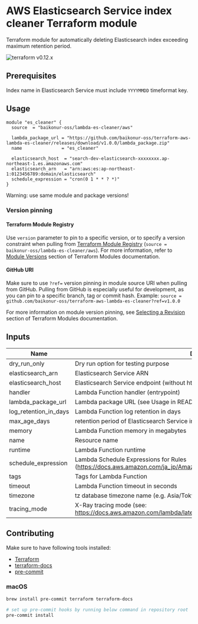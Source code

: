 # AWS Elasticsearch Service index cleaner Terraform module

Terraform module for automatically deleting Elasticsearch index exceeding maximum retention period.

![terraform v0.12.x](https://img.shields.io/badge/terraform-v0.12.x-brightgreen.svg)

## Prerequisites

Index name in Elasticsearch Service must include `YYYYMMDD` timeformat key.

## Usage

```HCL
module "es_cleaner" {
  source  = "baikonur-oss/lambda-es-cleaner/aws"

  lambda_package_url = "https://github.com/baikonur-oss/terraform-aws-lambda-es-cleaner/releases/download/v1.0.0/lambda_package.zip"
  name               = "es_cleaner"

  elasticsearch_host  = "search-dev-elasticsearch-xxxxxxxx.ap-northeast-1.es.amazonaws.com"
  elasticsearch_arn   = "arn:aws:es:ap-northeast-1:0123456789:domain/elasticsearch"
  schedule_expression = "cron(0 1 * * ? *)"
}
```

Warning: use same module and package versions!

### Version pinning
#### Terraform Module Registry
Use `version` parameter to pin to a specific version, or to specify a version constraint when pulling from [Terraform Module Registry](https://registry.terraform.io) (`source = baikonur-oss/lambda-es-cleaner/aws`).
For more information, refer to [Module Versions](https://www.terraform.io/docs/configuration/modules.html#module-versions) section of Terraform Modules documentation.

#### GitHub URI
Make sure to use `?ref=` version pinning in module source URI when pulling from GitHub.
Pulling from GitHub is especially useful for development, as you can pin to a specific branch, tag or commit hash.
Example: `source = github.com/baikonur-oss/terraform-aws-lambda-es-cleaner?ref=v1.0.0`

For more information on module version pinning, see [Selecting a Revision](https://www.terraform.io/docs/modules/sources.html#selecting-a-revision) section of Terraform Modules documentation.


<!-- Documentation below is generated by pre-commit, do not overwrite manually -->
<!-- BEGINNING OF PRE-COMMIT-TERRAFORM DOCS HOOK -->
## Inputs

| Name | Description | Type | Default | Required |
|------|-------------|:----:|:-----:|:-----:|
| dry\_run\_only | Dry run option for testing purpose | string | `"false"` | no |
| elasticsearch\_arn | Elasticsearch Service ARN | string | n/a | yes |
| elasticsearch\_host | Elasticsearch Service endpoint (without https://) | string | n/a | yes |
| handler | Lambda Function handler (entrypoint) | string | `"main.handler"` | no |
| lambda\_package\_url | Lambda package URL (see Usage in README) | string | n/a | yes |
| log\_retention\_in\_days | Lambda Function log retention in days | string | `"30"` | no |
| max\_age\_days | retention period of Elasticsearch Service index (days). Older indexes will be removed. | string | `"60"` | no |
| memory | Lambda Function memory in megabytes | string | `"256"` | no |
| name | Resource name | string | n/a | yes |
| runtime | Lambda Function runtime | string | `"python3.7"` | no |
| schedule\_expression | Lambda Schedule Expressions for Rules (https://docs.aws.amazon.com/ja_jp/AmazonCloudWatch/latest/events/ScheduledEvents.html) | string | n/a | yes |
| tags | Tags for Lambda Function | map(string) | `{}` | no |
| timeout | Lambda Function timeout in seconds | string | `"60"` | no |
| timezone | tz database timezone name (e.g. Asia/Tokyo) | string | `"UTC"` | no |
| tracing\_mode | X-Ray tracing mode (see: https://docs.aws.amazon.com/lambda/latest/dg/API_TracingConfig.html ) | string | `"PassThrough"` | no |

<!-- END OF PRE-COMMIT-TERRAFORM DOCS HOOK -->

## Contributing

Make sure to have following tools installed:
- [Terraform](https://www.terraform.io/)
- [terraform-docs](https://github.com/segmentio/terraform-docs)
- [pre-commit](https://pre-commit.com/)

### macOS
```bash
brew install pre-commit terraform terraform-docs

# set up pre-commit hooks by running below command in repository root
pre-commit install
```
